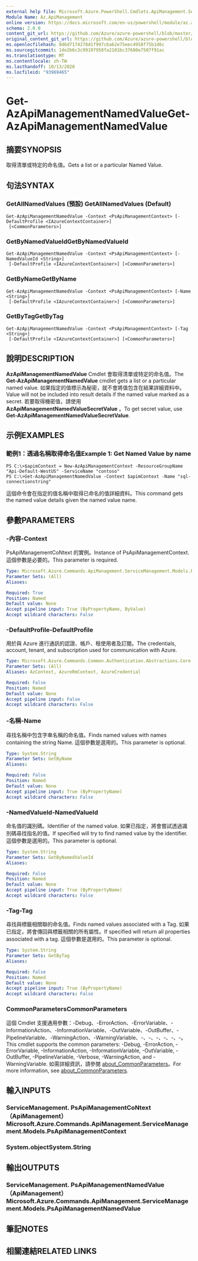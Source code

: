 ```yaml
---
external help file: Microsoft.Azure.PowerShell.Cmdlets.ApiManagement.ServiceManagement.dll-Help.xml
Module Name: Az.ApiManagement
online version: https://docs.microsoft.com/en-us/powershell/module/az.apimanagement/get-azapimanagementnamedvalue
schema: 2.0.0
content_git_url: https://github.com/Azure/azure-powershell/blob/master/src/ApiManagement/ApiManagement/help/Get-AzApiManagementNamedValue.md
original_content_git_url: https://github.com/Azure/azure-powershell/blob/master/src/ApiManagement/ApiManagement/help/Get-AzApiManagementNamedValue.md
ms.openlocfilehash: 8d6d7174278d1f997c6a62e75eec4958f75b1d6c
ms.sourcegitcommit: 1de2b6c3c99197958fa2101bc37680e7507f91ac
ms.translationtype: MT
ms.contentlocale: zh-TW
ms.lasthandoff: 10/13/2020
ms.locfileid: "93969465"
---
```

# <span data-ttu-id="e69b4-101">Get-AzApiManagementNamedValue</span><span class="sxs-lookup"><span data-stu-id="e69b4-101">Get-AzApiManagementNamedValue</span></span>

## <span data-ttu-id="e69b4-102">摘要</span><span class="sxs-lookup"><span data-stu-id="e69b4-102">SYNOPSIS</span></span>
<span data-ttu-id="e69b4-103">取得清單或特定的命名值。</span><span class="sxs-lookup"><span data-stu-id="e69b4-103">Gets a list or a particular Named Value.</span></span>

## <span data-ttu-id="e69b4-104">句法</span><span class="sxs-lookup"><span data-stu-id="e69b4-104">SYNTAX</span></span>

### <span data-ttu-id="e69b4-105">GetAllNamedValues (預設) </span><span class="sxs-lookup"><span data-stu-id="e69b4-105">GetAllNamedValues (Default)</span></span>
```
Get-AzApiManagementNamedValue -Context <PsApiManagementContext> [-DefaultProfile <IAzureContextContainer>]
 [<CommonParameters>]
```

### <span data-ttu-id="e69b4-106">GetByNamedValueId</span><span class="sxs-lookup"><span data-stu-id="e69b4-106">GetByNamedValueId</span></span>
```
Get-AzApiManagementNamedValue -Context <PsApiManagementContext> [-NamedValueId <String>]
 [-DefaultProfile <IAzureContextContainer>] [<CommonParameters>]
```

### <span data-ttu-id="e69b4-107">GetByName</span><span class="sxs-lookup"><span data-stu-id="e69b4-107">GetByName</span></span>
```
Get-AzApiManagementNamedValue -Context <PsApiManagementContext> [-Name <String>]
 [-DefaultProfile <IAzureContextContainer>] [<CommonParameters>]
```

### <span data-ttu-id="e69b4-108">GetByTag</span><span class="sxs-lookup"><span data-stu-id="e69b4-108">GetByTag</span></span>
```
Get-AzApiManagementNamedValue -Context <PsApiManagementContext> [-Tag <String>]
 [-DefaultProfile <IAzureContextContainer>] [<CommonParameters>]
```

## <span data-ttu-id="e69b4-109">說明</span><span class="sxs-lookup"><span data-stu-id="e69b4-109">DESCRIPTION</span></span>
<span data-ttu-id="e69b4-110">**AzApiManagementNamedValue** Cmdlet 會取得清單或特定的命名值。</span><span class="sxs-lookup"><span data-stu-id="e69b4-110">The **Get-AzApiManagementNamedValue** cmdlet gets a list or a particular named value.</span></span>
<span data-ttu-id="e69b4-111">如果指定的值標示為秘密，就不會將值包含在結果詳細資料中。</span><span class="sxs-lookup"><span data-stu-id="e69b4-111">Value will not be included into result details if the named value marked as a secret.</span></span> <span data-ttu-id="e69b4-112">若要取得機密值，請使用 **AzApiManagementNamedValueSecretValue** 。</span><span class="sxs-lookup"><span data-stu-id="e69b4-112">To get secret value, use **Get-AzApiManagementNamedValueSecretValue**.</span></span>

## <span data-ttu-id="e69b4-113">示例</span><span class="sxs-lookup"><span data-stu-id="e69b4-113">EXAMPLES</span></span>

### <span data-ttu-id="e69b4-114">範例1：透過名稱取得命名值</span><span class="sxs-lookup"><span data-stu-id="e69b4-114">Example 1: Get Named Value by name</span></span>
```
PS C:\>$apimContext = New-AzApiManagementContext -ResourceGroupName "Api-Default-WestUS" -ServiceName "contoso"
PS C:\>Get-AzApiManagementNamedValue -Context $apimContext -Name "sql-connectionstring"
```

<span data-ttu-id="e69b4-115">這個命令會在指定的值名稱中取得已命名的值詳細資料。</span><span class="sxs-lookup"><span data-stu-id="e69b4-115">This command gets the named value details given the named value name.</span></span>

## <span data-ttu-id="e69b4-116">參數</span><span class="sxs-lookup"><span data-stu-id="e69b4-116">PARAMETERS</span></span>

### <span data-ttu-id="e69b4-117">-內容</span><span class="sxs-lookup"><span data-stu-id="e69b4-117">-Context</span></span>
<span data-ttu-id="e69b4-118">PsApiManagementCoNtext 的實例。</span><span class="sxs-lookup"><span data-stu-id="e69b4-118">Instance of PsApiManagementContext.</span></span>
<span data-ttu-id="e69b4-119">這個參數是必要的。</span><span class="sxs-lookup"><span data-stu-id="e69b4-119">This parameter is required.</span></span>

```yaml
Type: Microsoft.Azure.Commands.ApiManagement.ServiceManagement.Models.PsApiManagementContext
Parameter Sets: (All)
Aliases:

Required: True
Position: Named
Default value: None
Accept pipeline input: True (ByPropertyName, ByValue)
Accept wildcard characters: False
```

### <span data-ttu-id="e69b4-120">-DefaultProfile</span><span class="sxs-lookup"><span data-stu-id="e69b4-120">-DefaultProfile</span></span>
<span data-ttu-id="e69b4-121">用於與 Azure 進行通訊的認證、帳戶、租使用者及訂閱。</span><span class="sxs-lookup"><span data-stu-id="e69b4-121">The credentials, account, tenant, and subscription used for communication with Azure.</span></span>

```yaml
Type: Microsoft.Azure.Commands.Common.Authentication.Abstractions.Core.IAzureContextContainer
Parameter Sets: (All)
Aliases: AzContext, AzureRmContext, AzureCredential

Required: False
Position: Named
Default value: None
Accept pipeline input: False
Accept wildcard characters: False
```

### <span data-ttu-id="e69b4-122">-名稱</span><span class="sxs-lookup"><span data-stu-id="e69b4-122">-Name</span></span>
<span data-ttu-id="e69b4-123">尋找名稱中包含字串名稱的命名值。</span><span class="sxs-lookup"><span data-stu-id="e69b4-123">Finds named values with names containing the string Name.</span></span>
<span data-ttu-id="e69b4-124">這個參數是選用的。</span><span class="sxs-lookup"><span data-stu-id="e69b4-124">This parameter is optional.</span></span>

```yaml
Type: System.String
Parameter Sets: GetByName
Aliases:

Required: False
Position: Named
Default value: None
Accept pipeline input: True (ByPropertyName)
Accept wildcard characters: False
```

### <span data-ttu-id="e69b4-125">-NamedValueId</span><span class="sxs-lookup"><span data-stu-id="e69b4-125">-NamedValueId</span></span>
<span data-ttu-id="e69b4-126">命名值的識別碼。</span><span class="sxs-lookup"><span data-stu-id="e69b4-126">Identifier of the named value.</span></span>
<span data-ttu-id="e69b4-127">如果已指定，將會嘗試透過識別碼尋找指名的值。</span><span class="sxs-lookup"><span data-stu-id="e69b4-127">If specified will try to find named value by the identifier.</span></span>
<span data-ttu-id="e69b4-128">這個參數是選用的。</span><span class="sxs-lookup"><span data-stu-id="e69b4-128">This parameter is optional.</span></span>

```yaml
Type: System.String
Parameter Sets: GetByNamedValueId
Aliases:

Required: False
Position: Named
Default value: None
Accept pipeline input: True (ByPropertyName)
Accept wildcard characters: False
```

### <span data-ttu-id="e69b4-129">-Tag</span><span class="sxs-lookup"><span data-stu-id="e69b4-129">-Tag</span></span>
<span data-ttu-id="e69b4-130">尋找與標籤相關聯的命名值。</span><span class="sxs-lookup"><span data-stu-id="e69b4-130">Finds named values associated with a Tag.</span></span>
<span data-ttu-id="e69b4-131">如果已指定，將會傳回與標籤相關的所有屬性。</span><span class="sxs-lookup"><span data-stu-id="e69b4-131">If specified will return all properties associated with a tag.</span></span>
<span data-ttu-id="e69b4-132">這個參數是選用的。</span><span class="sxs-lookup"><span data-stu-id="e69b4-132">This parameter is optional.</span></span>

```yaml
Type: System.String
Parameter Sets: GetByTag
Aliases:

Required: False
Position: Named
Default value: None
Accept pipeline input: True (ByPropertyName)
Accept wildcard characters: False
```

### <span data-ttu-id="e69b4-133">CommonParameters</span><span class="sxs-lookup"><span data-stu-id="e69b4-133">CommonParameters</span></span>
<span data-ttu-id="e69b4-134">這個 Cmdlet 支援通用參數：-Debug、-ErrorAction、-ErrorVariable、-InformationAction、-InformationVariable、-OutVariable、-OutBuffer、-PipelineVariable、-WarningAction、-WarningVariable、-、-、-、-、-、-。</span><span class="sxs-lookup"><span data-stu-id="e69b4-134">This cmdlet supports the common parameters: -Debug, -ErrorAction, -ErrorVariable, -InformationAction, -InformationVariable, -OutVariable, -OutBuffer, -PipelineVariable, -Verbose, -WarningAction, and -WarningVariable.</span></span> <span data-ttu-id="e69b4-135">如需詳細資訊，請參閱 [about_CommonParameters](http://go.microsoft.com/fwlink/?LinkID=113216)。</span><span class="sxs-lookup"><span data-stu-id="e69b4-135">For more information, see [about_CommonParameters](http://go.microsoft.com/fwlink/?LinkID=113216).</span></span>

## <span data-ttu-id="e69b4-136">輸入</span><span class="sxs-lookup"><span data-stu-id="e69b4-136">INPUTS</span></span>

### <span data-ttu-id="e69b4-137">ServiceManagement. PsApiManagementCoNtext （ApiManagement）</span><span class="sxs-lookup"><span data-stu-id="e69b4-137">Microsoft.Azure.Commands.ApiManagement.ServiceManagement.Models.PsApiManagementContext</span></span>

### <span data-ttu-id="e69b4-138">System.object</span><span class="sxs-lookup"><span data-stu-id="e69b4-138">System.String</span></span>

## <span data-ttu-id="e69b4-139">輸出</span><span class="sxs-lookup"><span data-stu-id="e69b4-139">OUTPUTS</span></span>

### <span data-ttu-id="e69b4-140">ServiceManagement. PsApiManagementNamedValue （ApiManagement）</span><span class="sxs-lookup"><span data-stu-id="e69b4-140">Microsoft.Azure.Commands.ApiManagement.ServiceManagement.Models.PsApiManagementNamedValue</span></span>

## <span data-ttu-id="e69b4-141">筆記</span><span class="sxs-lookup"><span data-stu-id="e69b4-141">NOTES</span></span>

## <span data-ttu-id="e69b4-142">相關連結</span><span class="sxs-lookup"><span data-stu-id="e69b4-142">RELATED LINKS</span></span>
